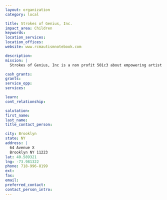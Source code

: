 ```yaml
---
layout: organization
category: local

title: Strokes of Genius, Inc.
impact_area: Children
keywords: 
location_services: 
location_offices: 
website: www.rcmautismnotebook.com

description: 
mission: |
  Strokes of Genius, Inc is a non profit 501c3 about empowering artist with autism , savant artworks, Train the Talent workshops.

cash_grants: 
grants: 
service_opp: 
services: 

learn: 
cont_relationship: 

salutation: 
first_name: 
last_name: 
title_contact_person: 

city: Brooklyn
state: NY
address: |
  64 Avenue X     
  Brooklyn NY 11223
lat: 40.589321
lng: -73.981322
phone: 718-996-8199
ext: 
fax: 
email: 
preferred_contact: 
contact_person_intro: 
---
```


